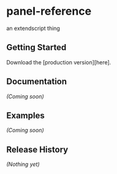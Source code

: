# panel-reference

an extendscript thing

## Getting Started
Download the [production version][here].

[min]: https://github.com/fabiantheblind/emb-scripts

## Documentation
_(Coming soon)_

## Examples
_(Coming soon)_

## Release History
_(Nothing yet)_
